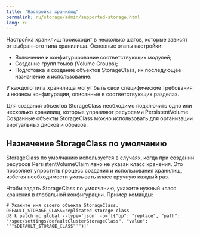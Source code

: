 ```yaml
---
title: "Настройка хранилищ"
permalink: ru/storage/admin/supported-storage.html
lang: ru
---
```


Настройка хранилищ происходит в несколько шагов, которые зависят от выбранного типа хранилища. Основные этапы настройки:

- Включение и конфигурирование соответствующих модулей;
- Создание групп томов (Volume Groups);
- Подготовка и создание объектов StorageClass, их последующее назначение и использование.

У каждого типа хранилища могут быть свои специфические требования и нюансы конфигурации, описанные в соответствующих разделах.

Для создания объектов StorageClass необходимо подключить одно или несколько хранилищ, которые управляют ресурсами PersistentVolume. Созданные объекты StorageClass можно использовать для организации виртуальных дисков и образов.

## Назначение StorageClass по умолчанию

StorageClass по умолчанию используется в случаях, когда при создании ресурсов PersistentVolumeClaim явно не указан класс хранения. Это позволяет упростить процесс создания и использования хранилищ, избегая необходимости указывать класс вручную каждый раз.

Чтобы задать StorageClass по умолчанию, укажите нужный класс хранения в глобальной конфигурации. Пример команды:

```shell
# Укажите имя своего объекта StorageClass.
DEFAULT_STORAGE_CLASS=replicated-storage-class
d8 k patch mc global --type='json' -p='[{"op": "replace", "path": "/spec/settings/defaultClusterStorageClass", "value": "'"$DEFAULT_STORAGE_CLASS"'"}]'
```
